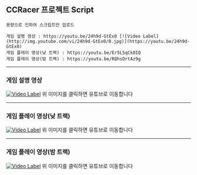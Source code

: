 
## CCRacer 프로젝트 Script
```
용량으로 인하여 스크립트만 업로드

게임 설명 영상 : https://youtu.be/24h9d-GtEx0 [![Video Label](http://img.youtube.com/vi/24h9d-GtEx0/0.jpg)](https://youtu.be/24h9d-GtEx0)
게임 플레이 영상(낮 트랙) : https://youtu.be/Er5L5qCk0IQ 
게임 플레이 영상(밤 트랙) : https://youtu.be/RQhsOrtAz9g
```
***
### 게임 설명 영상 
[![Video Label](http://img.youtube.com/vi/24h9d-GtEx0/0.jpg)](https://youtu.be/24h9d-GtEx0)
위 이미지를 클릭하면 유튜브로 이동합니다
***
### 게임 플레이 영상(낮 트랙)
[![Video Label](http://img.youtube.com/vi/Er5L5qCk0IQ/0.jpg)](https://youtu.be/Er5L5qCk0IQ)
위 이미지를 클릭하면 유튜브로 이동합니다
***
### 게임 플레이 영상(밤 트랙)
[![Video Label](http://img.youtube.com/vi/RQhsOrtAz9g/0.jpg)](https://youtu.be/RQhsOrtAz9g)
위 이미지를 클릭하면 유튜브로 이동합니다
